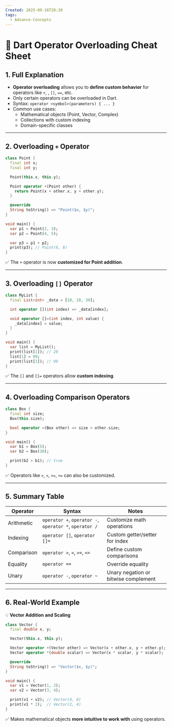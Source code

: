 ```yaml
---
Created: 2025-09-16T20:20
tags:
  - Advance-Concepts
---
```

# 🎯 Dart Operator Overloading Cheat Sheet

## 1. Full Explanation

- **Operator overloading** allows you to **define custom behavior** for operators like `+`, , `[]`, `==`, etc.
- Only certain operators can be overloaded in Dart.
- Syntax: `operator <symbol>(parameters) { ... }`
- Common use cases:
    - Mathematical objects (Point, Vector, Complex)
    - Collections with custom indexing
    - Domain-specific classes

---

## 2. Overloading `+` Operator

```Dart
class Point {
  final int x;
  final int y;

  Point(this.x, this.y);

  Point operator +(Point other) {
    return Point(x + other.x, y + other.y);
  }

  @override
  String toString() => "Point($x, $y)";
}

void main() {
  var p1 = Point(2, 3);
  var p2 = Point(4, 5);

  var p3 = p1 + p2;
  print(p3); // Point(6, 8)
}

```

✅ The `+` operator is now **customized for Point addition**.

---

## 3. Overloading `[]` Operator

```Dart
class MyList {
  final List<int> _data = [10, 20, 30];

  int operator [](int index) => _data[index];

  void operator []=(int index, int value) {
    _data[index] = value;
  }
}

void main() {
  var list = MyList();
  print(list[1]); // 20
  list[1] = 99;
  print(list[1]); // 99
}

```

✅ The `[]` and `[]=` operators allow **custom indexing**.

---

## 4. Overloading Comparison Operators

```Dart
class Box {
  final int size;
  Box(this.size);

  bool operator >(Box other) => size > other.size;
}

void main() {
  var b1 = Box(5);
  var b2 = Box(10);

  print(b2 > b1); // true
}

```

✅ Operators like `>`, `<`, `>=`, `<=` can also be customized.

---

## 5. Summary Table

|Operator|Syntax|Notes|
|---|---|---|
|Arithmetic|`operator +`, `operator -`, `operator *`, `operator /`|Customize math operations|
|Indexing|`operator []`, `operator []=`|Custom getter/setter for index|
|Comparison|`operator >`, `<`, `>=`, `<=`|Define custom comparisons|
|Equality|`operator ==`|Override equality|
|Unary|`operator -`, `operator ~`|Unary negation or bitwise complement|

---

## 6. Real-World Example

💡 **Vector Addition and Scaling**

```Dart
class Vector {
  final double x, y;

  Vector(this.x, this.y);

  Vector operator +(Vector other) => Vector(x + other.x, y + other.y);
  Vector operator *(double scalar) => Vector(x * scalar, y * scalar);

  @override
  String toString() => "Vector($x, $y)";
}

void main() {
  var v1 = Vector(1, 2);
  var v2 = Vector(3, 4);

  print(v1 + v2); // Vector(4, 6)
  print(v1 * 2);  // Vector(2, 4)
}

```

✅ Makes mathematical objects **more intuitive to work with** using operators.
